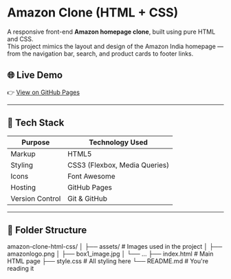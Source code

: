 # Amazon Clone (HTML + CSS)

A responsive front-end **Amazon homepage clone**, built using pure HTML and CSS.  
This project mimics the layout and design of the Amazon India homepage — from the navigation bar, search, and product cards to footer links.

## 🌐 Live Demo

👉 [View on GitHub Pages](https://shazmimuskan.github.io/amazon-clone-html-css/)

---

## 🚀 Tech Stack

| Purpose             | Technology Used      |
|---------------------|----------------------|
| Markup              | HTML5                |
| Styling             | CSS3 (Flexbox, Media Queries) |
| Icons               | Font Awesome         |
| Hosting             | GitHub Pages         |
| Version Control     | Git & GitHub         |

---

## 📁 Folder Structure
amazon-clone-html-css/
│
├── assets/ # Images used in the project
│ ├── amazonlogo.png
│ ├── box1_image.jpg
│ └── ...
├── index.html # Main HTML page
├── style.css # All styling here
└── README.md # You're reading it


